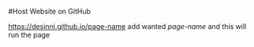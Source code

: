 #Host Website on GitHub

https://desinni.github.io/page-name add wanted _page-name_ and this will run the page
